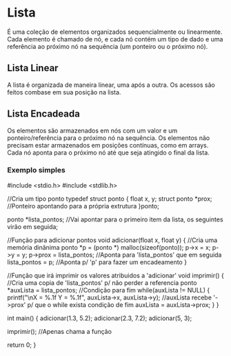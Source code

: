 # Lista
É uma coleção de elementos organizados sequencialmente ou linearmente. Cada elemento é chamado de nó, e cada nó contém um tipo de dado e uma referência ao próximo nó na sequência (um ponteiro ou o próximo nó).
## Lista Linear
A lista é organizada de maneira linear, uma após a outra. Os acessos são feitos combase em sua posição na lista.
## Lista Encadeada
Os elementos são armazenados em nós com um valor e um ponteiro/referência para o próximo nó na sequência. Os elementos não precisam estar armazenados em posições contínuas, como em arrays. Cada nó aponta para o próximo nó até que seja atingido o final da lista.

### Exemplo simples
#include <stdio.h>
#include <stdlib.h>

//Cria um tipo ponto
typedef struct ponto
{
  float x, y;
  struct ponto *prox;    //Ponteiro apontando para a própria extrutura
}ponto;

ponto *lista_pontos;    //Vai apontar para o primeiro item da lista, os seguintes virão em seguida;

//Função para adicionar pontos
void adicionar(float x, float y)
{
  //Cria uma memória dinânima
  ponto *p = (ponto *) malloc(sizeof(ponto));
  p->x = x;
  p->y = y;
  p->prox = lista_pontos;    //Aponta para 'lista_pontos' que em seguida
  lista_pontos = p;    //Aponta p/ 'p' para fazer um encadeamento
 }

//Função que irá imprimir os valores atribuidos a 'adicionar'
void imprimir()
{
  //Cria uma copia de 'lista_pontos' p/ não perder a referencia
  ponto *auxLista = lista_pontos; 
  //Condição para fim
  while(auxLista != NULL)
    {
      printf("\nX = %.1f Y = %.1f", auxLista->x, auxLista->y);
      //auxLista recebe '->prox' p/ que o while exista condição de fim
      auxLista = auxLista->prox;
    }
}

int main()
{
  adicionar(1.3, 5.2);
  adicionar(2.3, 7.2);
  adicionar(5, 3);

  imprimir();    //Apenas chama a função

  return 0;
}
